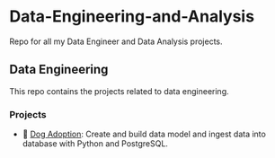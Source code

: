 # Data-Engineering-and-Analysis
Repo for all my Data Engineer and Data Analysis projects.


## Data Engineering

This repo contains the projects related to data engineering.

### Projects

- 🐶 [Dog Adoption](): Create and build data model and ingest data into database with Python and PostgreSQL.
